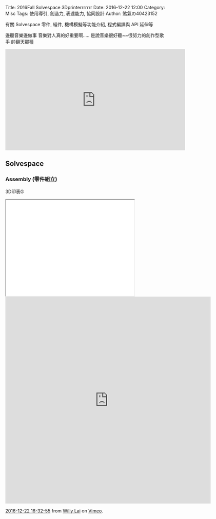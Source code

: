 Title: 2016Fall Solvespace 3Dprinterrrrrrr
Date: 2016-12-22 12:00
Category: Misc
Tags: 使用導引, 創造力, 表達能力, 協同設計
Author: 煞氣の40423152

有關 Solvespace 零件, 組件, 機構模擬等功能介紹, 程式編譯與 API 延伸等

<!-- PELICAN_END_SUMMARY -->

邊聽音樂邊做事 音樂對人真的好重要啊.....
是說音樂很好聽~~很努力的創作型歌手
帥翻天那種
<iframe width="560" height="315" src="https://www.youtube.com/embed/ru0K8uYEZWw" frameborder="0" allowfullscreen></iframe>

## Solvespace


###  Assembly (零件組立)
3D印表G
<iframe src="./../data/GG.html" width="400" height="300"></iframe>
<iframe src="https://player.vimeo.com/video/196696473" width="640" height="645" frameborder="0" webkitallowfullscreen mozallowfullscreen allowfullscreen></iframe>
<p><a href="https://vimeo.com/196696473">2016-12-22 16-32-55</a> from <a href="https://vimeo.com/user46451216">Willy Lai</a> on <a href="https://vimeo.com">Vimeo</a>.</p>
